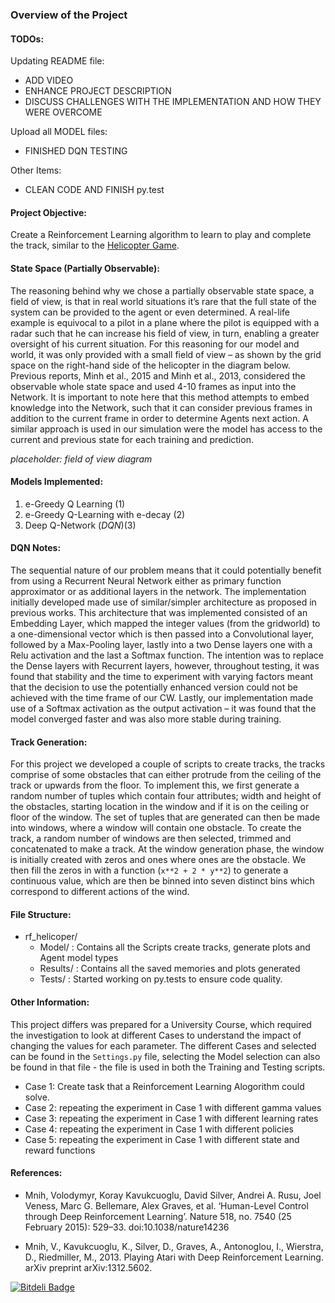 ### Overview of the Project

#### TODOs:

Updating README file:

* ADD VIDEO
* ENHANCE PROJECT DESCRIPTION
* DISCUSS CHALLENGES WITH THE IMPLEMENTATION AND HOW THEY WERE OVERCOME

Upload all MODEL files:

* FINISHED DQN TESTING

Other Items:

* CLEAN CODE AND FINISH py.test

#### Project Objective:

Create a Reinforcement Learning algorithm to learn to play and complete the track, similar to the [Helicopter Game](http://www.helicoptergame.net/).

#### State Space (Partially Observable):

The reasoning behind why we chose a partially observable state space, a field of view, is that in real world situations it’s rare that the full state of the system can be provided to the agent or even determined. A real-life example is equivocal to a pilot in a plane where the pilot is equipped with a radar such that he can increase his field of view, in turn, enabling a greater oversight of his current situation. For this reasoning for our model and world, it was only provided with a small field of view – as shown by the grid space on the right-hand side of the helicopter in the diagram below. Previous reports, Minh et al., 2015 and Minh et al., 2013, considered the observable whole state space and used 4-10 frames as input into the Network. It is important to note here that this method attempts to embed knowledge into the Network, such that it can consider previous frames in addition to the current frame in order to determine Agents next action. A similar approach is used in our simulation were the model has access to the current and previous state for each training and prediction.

*placeholder: field of view diagram*

#### Models Implemented:

1. e-Greedy Q Learning (1)
2. e-Greedy Q-Learning with e-decay (2)
3. Deep Q-Network (*DQN*)(3)

#### DQN Notes:

The sequential nature of our problem means that it could potentially benefit from using a Recurrent Neural Network either as primary function approximator or as additional layers in the network. The implementation initially developed made use of similar/simpler architecture as proposed in previous works. This architecture that was implemented consisted of an Embedding Layer, which mapped the integer values (from the gridworld) to a one-dimensional vector which is then passed into a Convolutional layer, followed by a Max-Pooling layer, lastly into a two Dense layers one with a Relu activation and the last a Softmax function. The intention was to replace the Dense layers with Recurrent layers, however, throughout testing, it was found that stability and the time to experiment with varying factors meant that the decision to use the potentially enhanced version could not be achieved with the time frame of our CW. Lastly, our implementation made use of a Softmax activation as the output activation – it was found that the model converged faster and was also more stable during training.

#### Track Generation:

For this project we developed a couple of scripts to create tracks, the tracks comprise of some obstacles that can either protrude from the ceiling of the track or upwards from the floor. To implement this, we first generate a random number of tuples which contain four attributes; width and height of the obstacles, starting location in the window and if it is on the ceiling or floor of the window. The set of tuples that are generated can then be made into windows, where a window will contain one obstacle. To create the track, a random number of windows are then selected, trimmed and concatenated to make a track. At the window generation phase, the window is initially created with zeros and ones where ones are the obstacle. We then fill the zeros in with a function (```x**2 + 2 * y**2```) to generate a continuous value, which are then be binned into seven distinct bins which correspond to different actions of the wind.

#### File Structure:

- rf_helicoper/
  - Model/ : Contains all the Scripts create tracks, generate plots and Agent model types
  - Results/ : Contains all the saved memories and plots generated
  - Tests/ : Started working on py.tests to ensure code quality.

#### Other Information:

This project differs was prepared for a University Course, which required the investigation to look at different Cases to understand the impact of changing the values for each parameter. The different Cases and selected can be found in the ```Settings.py``` file, selecting the Model selection can also be found in that file - the file is used in both the Training and Testing scripts.

* Case 1: Create task that a Reinforcement Learning Alogorithm could solve. 
* Case 2: repeating the experiment in Case 1 with different gamma values
* Case 3: repeating the experiment in Case 1 with different learning rates
* Case 4: repeating the experiment in Case 1 with different policies
* Case 5: repeating the experiment in Case 1 with different state and reward functions

#### References:

* Mnih, Volodymyr, Koray Kavukcuoglu, David Silver, Andrei A. Rusu, Joel Veness, Marc G. Bellemare, Alex Graves, et al. ‘Human-Level Control through Deep Reinforcement Learning’. Nature 518, no. 7540 (25 February 2015): 529–33. doi:10.1038/nature14236

* Mnih, V., Kavukcuoglu, K., Silver, D., Graves, A., Antonoglou, I., Wierstra, D., Riedmiller, M., 2013. Playing Atari with Deep Reinforcement Learning. arXiv preprint arXiv:1312.5602.



[![Bitdeli Badge](https://d2weczhvl823v0.cloudfront.net/dandxy89/rf_helicopter/trend.png)](https://bitdeli.com/free "Bitdeli Badge")

